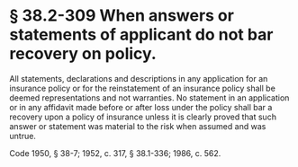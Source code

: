 # § 38.2-309 When answers or statements of applicant do not bar recovery on policy.

<p>All statements, declarations and descriptions in any application for an insurance policy or for the reinstatement of an insurance policy shall be deemed representations and not warranties. No statement in an application or in any affidavit made before or after loss under the policy shall bar a recovery upon a policy of insurance unless it is clearly proved that such answer or statement was material to the risk when assumed and was untrue.</p><p>Code 1950, § 38-7; 1952, c. 317, § 38.1-336; 1986, c. 562.</p>